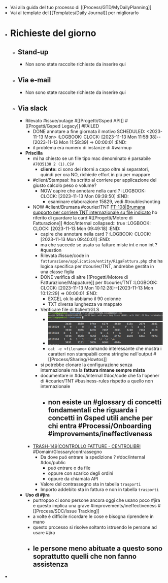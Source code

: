 - Vai alla guida del tuo processo di [[Process/GTD/MyDailyPlanning]]
- Vai al template del [[Templates/Daily Journal]] per migliorarlo
- # Richieste del giorno
	- ## Stand-up
		- Non sono state raccolte richieste da inserire qui
	- ## Via e-mail
		- Non sono state raccolte richieste da inserire qui
	- ## Via slack
		- Rilevato #issue/outage #[[Progetti/Gsped API]] #[[Progetti/Gsped Legacy]] #FAILED
			- DONE annotare a fine giornata il motivo 
			  SCHEDULED: <2023-11-13 Mon>
			  :LOGBOOK:
			  CLOCK: [2023-11-13 Mon 11:58:38]--[2023-11-13 Mon 11:58:39] =>  00:00:01
			  :END:
			- il problema era numero di instanze di #warmup
		- **Priscilla**
			- mi ha chiesto se un file tipo mac denominato é parsabile `A7035130 2 (1).CSV`
				- **cliente:** ci sono dei ritorni a capo oltre ai separatori, quindi per ora NO, richiede effort in piú per mappare
			- #client/Stampasi: ha scritto al corriere per applicazione del giusto calcolo peso o volume?
				- NOW capire che annotare nella card ?
				  :LOGBOOK:
				  CLOCK: [2023-11-13 Mon 09:39:50]
				  :END:
					- esaminare elaborazione 15829, vedi #troubleshooting
			- NOW #client/Brumana #courier/TNT [FT-108|Brumana supporto per corriere TNT internazionale su file indicato](https://gsped.atlassian.net/browse/FT-108) ho riferito di guardare la card  #[[Progetti/Motore di Fatturazione]] #doc/internal
			  collapsed:: true
			  :LOGBOOK:
			  CLOCK: [2023-11-13 Mon 09:49:18]
			  :END:
				- capire che annotare nella card ?
				  :LOGBOOK:
				  CLOCK: [2023-11-13 Mon 09:40:01]
				  :END:
				- ma che succede se usato su fatture miste int e non int ? #question
				- Rilevata #issue/code in `fatturazione/application/entity/RigaFattura.php` che ha logica specifica per #courier/TNT, andrebbe gestita in una classe figlia
				- DONE verifica di altre [[Progetti/Motore di Fatturazione/Mappature]] per #courier/TNT
				  :LOGBOOK:
				  CLOCK: [2023-11-13 Mon 10:12:28]--[2023-11-13 Mon 10:12:29] =>  00:00:01
				  :END:
					- EXCEL ok lo abbiamo il 90 colonne
					- TXT diversa lunghezza va mappato
				- Verificare file di #client/GLS
					- ![image.png](../assets/image_1699887778876_0.png)
					- ![image.png](../assets/image_1699887793946_0.png)
					- `cat -e <filename>` comando interessante che mostra i caratteri non stampabili come stringhe nell'output #[[Process/Sharing/Howtos]]
				- si potrebbe clonare la configurazione senza internazionale ma la **fattura rimane sempre mista**
				- documentare in #doc/internal #doc/code che fa l'opener di #courier/TNT #business-rules rispetto a quello non internazionale
					- non esiste un #glossary di concetti fondamentali che riguarda i concetti in Gsped utili anche per chi entra #Processi/Onboarding #improvements/ineffectiveness
						-
			- [TRASH-149|CONTROLLO FATTURE - CENTROLIBRI](https://gsped.atlassian.net/browse/TRASH-149) #Domain/Glossary/contrassegno
				- Da dove puó entrare la spedizione ? #doc/internal #doc/public
					- puó entrare o da file
					- oppure con scarico degli ordini
					- oppure da chiamata API
				- Valore del contrassegno sta in tabella `trasporti`
				- Importo addebito sta in fattura e non in tabella `trasporti`
		- **Uso di #jira**
			- purtroppo ci sono persone ancora oggi che usano poco #jira e questo implica una grave #improvements/ineffectiveness #[[Process/SDC/Issue Tracking]]
			- a volte é difficile ricordare le cose e bisogna riprendere in mano
			- questo processo si risolve soltanto istruendo le persone ad usare #jira
			- le persone meno abituate a questo sono soprattutto quelli che non fanno assistenza
				-
-